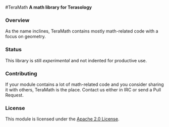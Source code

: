 #TeraMath
**A math library for Terasology**

### Overview

As the name inclines, TeraMath contains mostly math-related code with a focus on geometry.

### Status

This library is still *experimental* and not indented for productive use.

### Contributing

If your module contains a lot of math-related code and you consider sharing it with others, TeraMath is the place. Contact us either in IRC or send a Pull Request.

### License

This module is licensed under the [Apache 2.0 License](http://www.apache.org/licenses/LICENSE-2.0.html).
